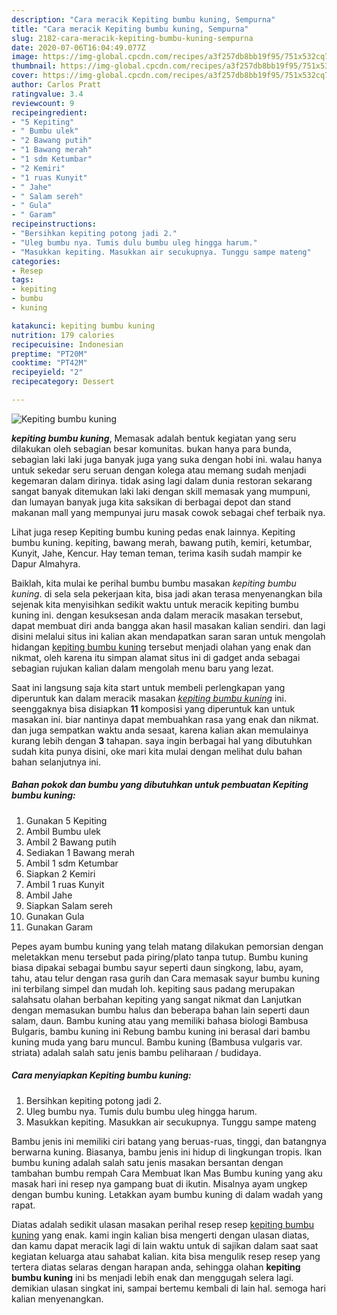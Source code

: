```yaml
---
description: "Cara meracik Kepiting bumbu kuning, Sempurna"
title: "Cara meracik Kepiting bumbu kuning, Sempurna"
slug: 2182-cara-meracik-kepiting-bumbu-kuning-sempurna
date: 2020-07-06T16:04:49.077Z
image: https://img-global.cpcdn.com/recipes/a3f257db8bb19f95/751x532cq70/kepiting-bumbu-kuning-foto-resep-utama.jpg
thumbnail: https://img-global.cpcdn.com/recipes/a3f257db8bb19f95/751x532cq70/kepiting-bumbu-kuning-foto-resep-utama.jpg
cover: https://img-global.cpcdn.com/recipes/a3f257db8bb19f95/751x532cq70/kepiting-bumbu-kuning-foto-resep-utama.jpg
author: Carlos Pratt
ratingvalue: 3.4
reviewcount: 9
recipeingredient:
- "5 Kepiting"
- " Bumbu ulek"
- "2 Bawang putih"
- "1 Bawang merah"
- "1 sdm Ketumbar"
- "2 Kemiri"
- "1 ruas Kunyit"
- " Jahe"
- " Salam sereh"
- " Gula"
- " Garam"
recipeinstructions:
- "Bersihkan kepiting potong jadi 2."
- "Uleg bumbu nya. Tumis dulu bumbu uleg hingga harum."
- "Masukkan kepiting. Masukkan air secukupnya. Tunggu sampe mateng"
categories:
- Resep
tags:
- kepiting
- bumbu
- kuning

katakunci: kepiting bumbu kuning 
nutrition: 179 calories
recipecuisine: Indonesian
preptime: "PT20M"
cooktime: "PT42M"
recipeyield: "2"
recipecategory: Dessert

---
```



![Kepiting bumbu kuning](https://img-global.cpcdn.com/recipes/a3f257db8bb19f95/751x532cq70/kepiting-bumbu-kuning-foto-resep-utama.jpg)

<b><i>kepiting bumbu kuning</i></b>, Memasak adalah bentuk kegiatan yang seru dilakukan oleh sebagian besar komunitas. bukan hanya para bunda, sebagian laki laki juga banyak juga yang suka dengan hobi ini. walau hanya untuk sekedar seru seruan dengan kolega atau memang sudah menjadi kegemaran dalam dirinya. tidak asing lagi dalam dunia restoran sekarang sangat banyak ditemukan laki laki dengan skill memasak yang mumpuni, dan lumayan banyak juga kita saksikan di berbagai depot dan stand makanan mall yang mempunyai juru masak cowok sebagai chef terbaik nya.

Lihat juga resep Kepiting bumbu kuning pedas enak lainnya. Kepiting bumbu kuning. kepiting, bawang merah, bawang putih, kemiri, ketumbar, Kunyit, Jahe, Kencur. Hay teman teman, terima kasih sudah mampir ke Dapur Almahyra.

Baiklah, kita mulai ke perihal bumbu bumbu masakan <i>kepiting bumbu kuning</i>. di sela sela pekerjaan kita, bisa jadi akan terasa menyenangkan bila sejenak kita menyisihkan sedikit waktu untuk meracik kepiting bumbu kuning ini. dengan kesuksesan anda dalam meracik masakan tersebut, dapat membuat diri anda bangga akan hasil masakan kalian sendiri. dan lagi disini melalui situs ini kalian akan mendapatkan saran saran untuk mengolah hidangan <u>kepiting bumbu kuning</u> tersebut menjadi olahan yang enak dan nikmat, oleh karena itu simpan alamat situs ini di gadget anda sebagai sebagian rujukan kalian dalam mengolah menu baru yang lezat.


Saat ini langsung saja kita start untuk membeli perlengkapan yang diperuntuk kan dalam meracik masakan <u><i>kepiting bumbu kuning</i></u> ini. seenggaknya bisa disiapkan <b>11</b> komposisi yang diperuntuk kan untuk masakan ini. biar nantinya dapat membuahkan rasa yang enak dan nikmat. dan juga sempatkan waktu anda sesaat, karena kalian akan memulainya kurang lebih dengan <b>3</b> tahapan. saya ingin berbagai hal yang dibutuhkan sudah kita punya disini, oke mari kita mulai dengan melihat dulu bahan bahan selanjutnya ini.

<!--inarticleads1-->

##### Bahan pokok dan bumbu yang dibutuhkan untuk pembuatan Kepiting bumbu kuning:

1. Gunakan 5 Kepiting
1. Ambil  Bumbu ulek
1. Ambil 2 Bawang putih
1. Sediakan 1 Bawang merah
1. Ambil 1 sdm Ketumbar
1. Siapkan 2 Kemiri
1. Ambil 1 ruas Kunyit
1. Ambil  Jahe
1. Siapkan  Salam sereh
1. Gunakan  Gula
1. Gunakan  Garam


Pepes ayam bumbu kuning yang telah matang dilakukan pemorsian dengan meletakkan menu tersebut pada piring/plato tanpa tutup. Bumbu kuning biasa dipakai sebagai bumbu sayur seperti daun singkong, labu, ayam, tahu, atau telur dengan rasa gurih dan Cara memasak sayur bumbu kuning ini terbilang simpel dan mudah loh. kepiting saus padang merupakan salahsatu olahan berbahan kepiting yang sangat nikmat dan Lanjutkan dengan memasukan bumbu halus dan beberapa bahan lain seperti daun salam, daun. Bambu kuning atau yang memiliki bahasa biologi Bambusa Bulgaris, bambu kuning ini Rebung bambu kuning ini berasal dari bambu kuning muda yang baru muncul. Bambu kuning (Bambusa vulgaris var. striata) adalah salah satu jenis bambu peliharaan / budidaya. 

<!--inarticleads2-->

##### Cara menyiapkan Kepiting bumbu kuning:

1. Bersihkan kepiting potong jadi 2.
1. Uleg bumbu nya. Tumis dulu bumbu uleg hingga harum.
1. Masukkan kepiting. Masukkan air secukupnya. Tunggu sampe mateng


Bambu jenis ini memiliki ciri batang yang beruas-ruas, tinggi, dan batangnya berwarna kuning. Biasanya, bambu jenis ini hidup di lingkungan tropis. Ikan bumbu kuning adalah salah satu jenis masakan bersantan dengan tambahan bumbu rempah Cara Membuat Ikan Mas Bumbu kuning yang aku masak hari ini resep nya gampang buat di ikutin. Misalnya ayam ungkep dengan bumbu kuning. Letakkan ayam bumbu kuning di dalam wadah yang rapat. 

Diatas adalah sedikit ulasan masakan perihal resep resep <u>kepiting bumbu kuning</u> yang enak. kami ingin kalian bisa mengerti dengan ulasan diatas, dan kamu dapat meracik lagi di lain waktu untuk di sajikan dalam saat saat kegiatan keluarga atau sahabat kalian. kita bisa mengulik resep resep yang tertera diatas selaras dengan harapan anda, sehingga olahan <b>kepiting bumbu kuning</b> ini bs menjadi lebih enak dan menggugah selera lagi. demikian ulasan singkat ini, sampai bertemu kembali di lain hal. semoga hari kalian menyenangkan.
